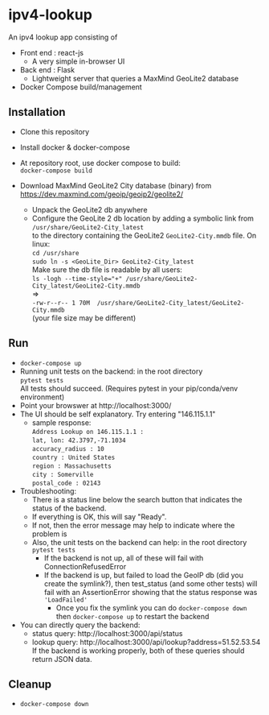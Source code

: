 # ipv4-lookup
An ipv4 lookup app consisting of
* Front end : react-js
    * A very simple in-browser UI
* Back end : Flask
    * Lightweight server that queries a MaxMind GeoLite2 database
* Docker Compose build/management

## Installation

* Clone this repository
* Install docker & docker-compose
* At repository root, use docker compose to build:  
`docker-compose build`

* Download MaxMind GeoLite2 City database (binary) from https://dev.maxmind.com/geoip/geoip2/geolite2/ 

    * Unpack the GeoLite2 db anywhere
    * Configure the GeoLite 2 db location by adding a symbolic link from  
    `/usr/share/GeoLite2-City_latest`  
    to the directory containing the GeoLite2 `GeoLite2-City.mmdb` file.  On linux:  
    `cd /usr/share`  
    `sudo ln -s <GeoLite_Dir> GeoLite2-City_latest`  
    Make sure the db file is readable by all users:  
    `ls -logh --time-style="+" /usr/share/GeoLite2-City_latest/GeoLite2-City.mmdb`  
        =>    
    `-rw-r--r-- 1 70M  /usr/share/GeoLite2-City_latest/GeoLite2-City.mmdb`  
        (your file size may be different)

## Run
 * `docker-compose up`
 * Running unit tests on the backend: in the root directory  
    `pytest tests`  
    All tests should succeed.  (Requires pytest in your pip/conda/venv environment)
 * Point your browswer at http://localhost:3000/
 * The UI should be self explanatory.  Try entering "146.115.1.1"
    * sample response:  
    `Address Lookup on 146.115.1.1 :`  
    `lat, lon: 42.3797,-71.1034`  
    `accuracy_radius : 10`  
    `country : United States`  
    `region : Massachusetts`  
    `city : Somerville`  
    `postal_code : 02143`  
 * Troubleshooting:
    * There is a status line below the search button that indicates the status of the backend.  
    * If everything is OK, this will say "Ready".  
    * If not, then the error message may help to indicate where the problem is
    * Also, the unit tests on the backend can help: in the root directory  
    `pytest tests`  
        * If the backend is not up, all of these will fail with ConnectionRefusedError
        * If the backend is up, but failed to load the GeoIP db (did you create the symlink?), then test_status (and some other tests) will fail with an AssertionError showing that the status response was `'LoadFailed'`
            * Once you fix the symlink you can do `docker-compose down` then `docker-compose up` to restart the backend
* You can directly query the backend:
    * status query: http://localhost:3000/api/status
    * lookup query: http://localhost:3000/api/lookup?address=51.52.53.54  
    If the backend is working properly, both of these queries should return JSON data.

## Cleanup
* `docker-compose down`
